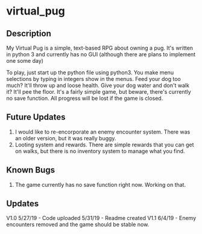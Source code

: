 # virtual_pug


##  Description ##
My Virtual Pug is a simple, text-based RPG about owning a pug.
It's written in python 3 and currently has no GUI (although there are plans to implement one some day)

To play, just start up the python file using python3. You make menu selections by typing in integers show in the menus.
Feed your dog too much? It'll throw up and loose health. Give your dog water and don't walk it? It'll pee the floor.
It's a fairly simple game, but beware, there's currently no save function. All progress will be lost if the game is closed.

## Future Updates ##
1. I would like to re-encorporate an enemy encounter system. There was an older version, but it was really buggy.
2. Looting system and rewards. There are simple rewards that you can get on walks, but there is no inventory system to manage what you find.

## Known Bugs ##
1. The game currently has no save function right now. Working on that.

## Updates ##
V1.0
	5/27/19 - Code uploaded
	5/31/19 - Readme created
V1.1
  6/4/19  - Enemy encounters removed and the game should be stable now.
